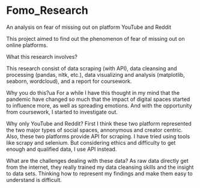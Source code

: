 # Fomo_Research
An analysis on fear of missing out on platform YouTube and Reddit

This project aimed to find out the phenomenon of fear of missing out on online platforms.

What this research involves?

  This research consist of data scraping (with API), data cleansing and processing (pandas, nltk, etc.), data visualizing and analysis (matplotlib, seaborn, wordcloud), and a report for coursework.

Why you do this?ua
  For a while I have this thought in my mind that the pandemic have changed so much that the impact of digital spaces started to influence more, as well as spreading emotions. And with the opportunity from coursework, I started to investigate out.

Why only YouTube and Reddit?
  First I think these two platform represented the two major types of social spaces, annonymous and creator centric.
  Also, these two platforms provide API for scraping. I have tried using tools like scrapy and selenium. But considering ethics and difficulty to get enough and qualified data, I use API instead.

What are the challenges dealing with these data?
  As raw data directly get from the internet, they really trained my data cleansing skills and the insight to data sets. Thinking how to represent my findings and make them easy to understand is difficult.
